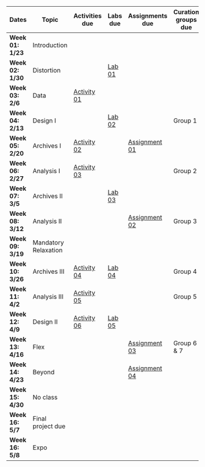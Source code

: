 | **Dates**         | **Topic**            | **Activities due**                                                      | **Labs due**                                         | **Assignments due**                                                           | **Curation groups due** |
| ----------------- | -------------------- | ----------------------------------------------------------------------- | ---------------------------------------------------- | ----------------------------------------------------------------------------- | ----------------------- |
| **Week 01: 1/23** | Introduction         |                                                                         |                                                      |                                                                               |                         |
| **Week 02: 1/30** | Distortion           |                                                                         | [Lab 01](../week/01_intro/lab/basics-india.md)       |                                                                               |                         |
| **Week 03: 2/6**  | Data                 | [Activity 01](../week/02_distortion/activity/mapping-ancient-places.md) |                                                      |                                                                               |                         |
| **Week 04: 2/13** | Design I             |                                                                         | [Lab 02](../week/03_data/lab/slave-trade.md)         |                                                                               | Group 1                 |
| **Week 05: 2/20** | Archives I           | [Activity 02](../week/04_aesthetics/activity/historic-pop-africa.md)    |                                                      | [Assignment 01](../week/04_aesthetics/assignment/witchcraft.md)               |                         |
| **Week 06: 2/27** | Analysis I           | [Activity 03](../week/05_archives-i/activity/historical-census.md)      |                                                      |                                                                               | Group 2                 |
| **Week 07: 3/5**  | Archives II          |                                                                         | [Lab 03](../week/06_analysis-i/lab/lighthouses.md)   |                                                                               |                         |
| **Week 08: 3/12** | Analysis II          |                                                                         |                                                      | [Assignment 02](../week/07_archives-ii/assignments/parking-lot-cemeteries.md) | Group 3                 |
| **Week 09: 3/19** | Mandatory Relaxation |                                                                         |                                                      |                                                                               |                         |
| **Week 10: 3/26** | Archives III         | [Activity 04](../final-projects/README.md)                              | [Lab 04](../week/08_analysis-ii/lab/indoeuro.md)     |                                                                               | Group 4                 |
| **Week 11: 4/2**  | Analysis III         | [Activity 05](../week/10_archives-iii/activity/nlp-for-gis.md)          |                                                      |                                                                               | Group 5                 |
| **Week 12: 4/9**  | Design II            | [Activity 06](../week/11_analysis-iii/activity/fp-env-scan.md)          | [Lab 05](../week/11_analysis-iii/lab/archaeology.md) |                                                                               |                         |
| **Week 13: 4/16** | Flex                 |                                                                         |                                                      | [Assignment 03](../week/12_design-ii/activity/libraries.md)             | Group 6 & 7             |
| **Week 14: 4/23** | Beyond               |                                                                         |                                                      | [Assignment 04](../week/13_flex/assignments/fp-draft.md)                      |                         |
| **Week 15: 4/30** | No class             |                                                                         |                                                      |                                                                               |                         |
| **Week 16: 5/7**  | Final project due    |                                                                         |                                                      |                                                                               |                         |
| **Week 16: 5/8**  | Expo                 |                                                                         |                                                      |                                                                               |                         |